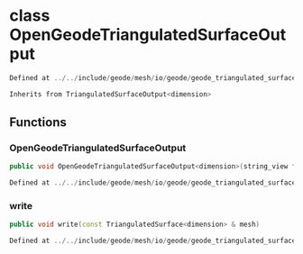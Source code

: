 # class OpenGeodeTriangulatedSurfaceOutput

```cpp
Defined at ../../include/geode/mesh/io/geode/geode_triangulated_surface_output.h#32
```

```cpp
Inherits from TriangulatedSurfaceOutput<dimension>
```



## Functions

### OpenGeodeTriangulatedSurfaceOutput

```cpp
public void OpenGeodeTriangulatedSurfaceOutput<dimension>(string_view filename)
```

```cpp
Defined at ../../include/geode/mesh/io/geode/geode_triangulated_surface_output.h#32
```

### write

```cpp
public void write(const TriangulatedSurface<dimension> & mesh)
```

```cpp
Defined at ../../include/geode/mesh/io/geode/geode_triangulated_surface_output.h#32
```



